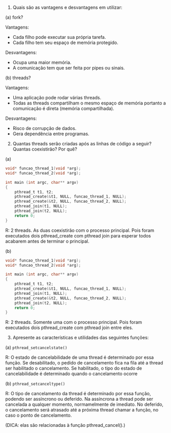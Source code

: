 1. Quais são as vantagens e desvantagens em utilizar:

(a) fork?

Vantagens:
- Cada filho pode executar sua própria tarefa.
- Cada filho tem seu espaço de memória protegido.

Desvantagens:
- Ocupa uma maior memória.
- A comunicação tem que ser feita por pipes ou sinais.

(b) threads?

Vantagens:
- Uma aplicação pode rodar várias threads.
- Todas as threads compartilham o mesmo espaço de memória portanto a comunicação é direta (memória compartilhada).

Desvantagens:
- Risco de corrupção de dados.
- Gera dependência entre programas.

2. Quantas threads serão criadas após as linhas de código a seguir? Quantas coexistirão? Por quê?

(a)

```C
void* funcao_thread_1(void *arg);
void* funcao_thread_2(void *arg);

int main (int argc, char** argv)
{
	pthread_t t1, t2;
	pthread_create(&t1, NULL, funcao_thread_1, NULL);
	pthread_create(&t2, NULL, funcao_thread_2, NULL);
	pthread_join(t1, NULL);
	pthread_join(t2, NULL);
	return 0;
}
```

R: 2 threads. As duas coexistirão com o processo principal. Pois foram executados dois pthread_create com pthread join para esperar todos acabarem antes de terminar o principal.

(b)
```C
void* funcao_thread_1(void *arg);
void* funcao_thread_2(void *arg);

int main (int argc, char** argv)
{
	pthread_t t1, t2;
	pthread_create(&t1, NULL, funcao_thread_1, NULL);
	pthread_join(t1, NULL);
	pthread_create(&t2, NULL, funcao_thread_2, NULL);
	pthread_join(t2, NULL);
	return 0;
}
```

R: 2 threads. Somente uma com o processo principal. Pois foram executados dois pthread_create com pthread join entre eles.

3. Apresente as características e utilidades das seguintes funções:

(a) `pthread_setcancelstate()`

R: O estado de cancelabilidade de uma thread é determinado por essa função. Se desabilitado, o pedido de cancelamento fica na fila até a thread ser habilitado o cancelamento. Se habilitado, o tipo do estado de cancelabilidade é determinado quando o cancelamento ocorre

(b) `pthread_setcanceltype()`

R: O tipo de cancelamento da thread é determinado por essa função, podendo ser assíncrono ou deferido. Na assíncrona a thread pode ser cancelada a qualquer momento, normamelmente de imediato. No deferido, o cancelamento será atrasado até a próxima thread chamar a função, no caso o ponto de cancelamento.

(DICA: elas são relacionadas à função pthread_cancel().)

